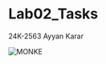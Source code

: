 # Lab02_Tasks
24K-2563 Ayyan Karar

![MONKE](https://github.com/user-attachments/assets/77fa3e7a-ab0d-4592-9be5-31f3ad35a1d1)
